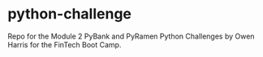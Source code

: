 # python-challenge
Repo for the Module 2 PyBank and PyRamen Python Challenges by Owen Harris for the FinTech Boot Camp.

